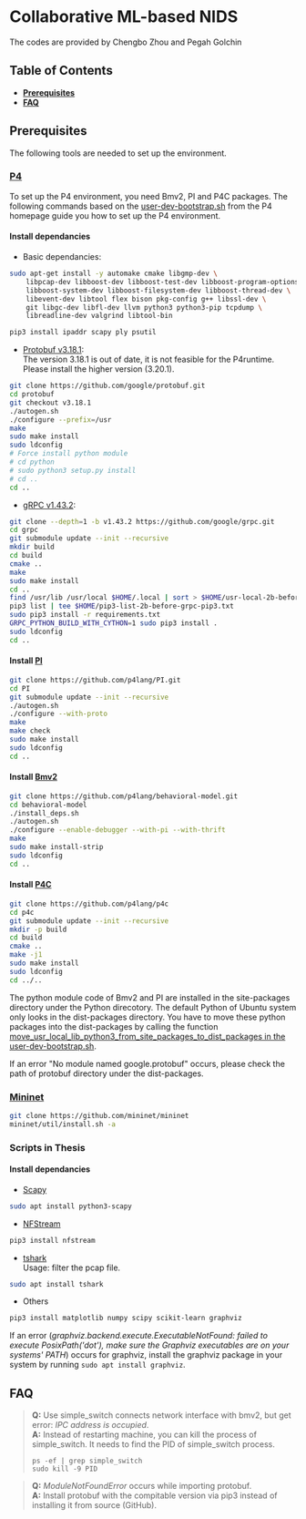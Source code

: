 # Collaborative ML-based NIDS
The codes are provided by Chengbo Zhou and Pegah Golchin
## Table of Contents

- [**Prerequisites**](#prerequisites)
- [**FAQ**](#faq)

## <span id="prerequisites">Prerequisites</span>

The following tools are needed to set up the environment.

### [P4](https://github.com/p4lang)

To set up the P4 environment, you need Bmv2, PI and P4C packages. The following commands based on the [user-dev-bootstrap.sh](https://github.com/p4lang/tutorials/blob/master/vm-ubuntu-20.04/user-dev-bootstrap.sh) from the P4 homepage guide you how to set up the P4 environment.

#### Install dependancies

- Basic dependancies:

```bash
sudo apt-get install -y automake cmake libgmp-dev \
    libpcap-dev libboost-dev libboost-test-dev libboost-program-options-dev libboost-graph-dev libboost-iostreams-dev\
    libboost-system-dev libboost-filesystem-dev libboost-thread-dev \
    libevent-dev libtool flex bison pkg-config g++ libssl-dev \
    git libgc-dev libfl-dev llvm python3 python3-pip tcpdump \
    libreadline-dev valgrind libtool-bin

pip3 install ipaddr scapy ply psutil
```

- [Protobuf v3.18.1](https://github.com/protocolbuffers/protobuf/releases/tag/v3.18.1):  
The version 3.18.1 is out of date, it is not feasible for the P4runtime. Please install the higher version (3.20.1).

```bash
git clone https://github.com/google/protobuf.git
cd protobuf
git checkout v3.18.1
./autogen.sh
./configure --prefix=/usr
make
sudo make install
sudo ldconfig
# Force install python module
# cd python
# sudo python3 setup.py install
# cd ..
cd ..
```

- [gRPC v1.43.2](https://github.com/grpc/grpc/releases/tag/v1.43.2):

```bash
git clone --depth=1 -b v1.43.2 https://github.com/google/grpc.git
cd grpc
git submodule update --init --recursive
mkdir build
cd build
cmake ..
make
sudo make install
cd ..
find /usr/lib /usr/local $HOME/.local | sort > $HOME/usr-local-2b-before-grpc-pip3.txt
pip3 list | tee $HOME/pip3-list-2b-before-grpc-pip3.txt
sudo pip3 install -r requirements.txt
GRPC_PYTHON_BUILD_WITH_CYTHON=1 sudo pip3 install .
sudo ldconfig
cd ..
```

#### Install [PI](https://github.com/p4lang/PI)

```bash
git clone https://github.com/p4lang/PI.git
cd PI
git submodule update --init --recursive
./autogen.sh
./configure --with-proto
make
make check
sudo make install
sudo ldconfig
cd ..
```

#### Install [Bmv2](https://github.com/p4lang/behavioral-model)

```bash
git clone https://github.com/p4lang/behavioral-model.git
cd behavioral-model
./install_deps.sh
./autogen.sh
./configure --enable-debugger --with-pi --with-thrift
make
sudo make install-strip
sudo ldconfig
cd ..
```

#### Install [P4C](https://github.com/p4lang/p4c)

```bash
git clone https://github.com/p4lang/p4c
cd p4c
git submodule update --init --recursive
mkdir -p build
cd build
cmake ..
make -j1
sudo make install
sudo ldconfig
cd ../..
```

The python module code of Bmv2 and PI are installed in the site-packages directory under the Python direcotory. The default Python of Ubuntu system only looks in the dist-packages directory. You have to move these python packages into the dist-packages by calling the function [move_usr_local_lib_python3_from_site_packages_to_dist_packages in the user-dev-bootstrap.sh](https://github.com/p4lang/tutorials/blob/master/vm-ubuntu-20.04/user-dev-bootstrap.sh).  

If an error "No module named google.protobuf" occurs, please check the path of protobuf directory under the dist-packages.

### [Mininet](http://mininet.org/)

```bash
git clone https://github.com/mininet/mininet
mininet/util/install.sh -a
```

### Scripts in Thesis

#### Install dependancies

- [Scapy](https://scapy.readthedocs.io/en/latest/index.html)

```bash
sudo apt install python3-scapy
```

- [NFStream](https://github.com/nfstream)

```bash
pip3 install nfstream
```

- [tshark](https://www.wireshark.org/docs/man-pages/tshark.html)  
Usage: filter the pcap file.

```bash
sudo apt install tshark
```

- Others

```bash
pip3 install matplotlib numpy scipy scikit-learn graphviz
```

If an error (*graphviz.backend.execute.ExecutableNotFound: failed to execute PosixPath('dot'), make sure the Graphviz executables are on your systems' PATH*) occurs for graphviz, install the graphviz package in your system by running `sudo apt install graphviz`.

## <span id="faq">FAQ</span>

> **Q:** Use simple_switch connects network interface with bmv2, but get error: *IPC address is occupied*.  
> **A:** Instead of restarting machine, you can kill the process of simple_switch. It needs to find the PID of simple_switch process.
>
> ```
> ps -ef | grep simple_switch
> sudo kill -9 PID
> ```

> **Q:** *ModuleNotFoundError* occurs while importing protobuf.  
> **A:** Install protobuf with the compitable version via pip3 instead of installing it from source (GitHub).
>
